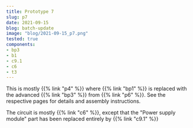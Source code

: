 ```yaml
---
title: Prototype 7
slug: p7
date: 2021-09-15
blog: batch-update
image: "blog/2021-09-15_p7.png"
tested: true
components:
- bp3
- b1
- c9.1
- c6
- t3
---
```


This is mostly {{% link "p4" %}} where {{% link "bp1" %}} is replaced with the advanced {{% link "bp3" %}} from {{% link "p6" %}}.  See the respective pages for details and assembly instructions.

The circuit is mostly {{% link "c6" %}}, except that the "Power supply module" part has been replaced entirely by {{% link "c9.1" %}}
